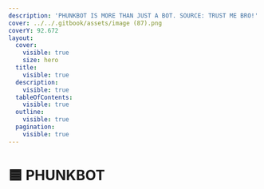 ```yaml
---
description: 'PHUNKBOT IS MORE THAN JUST A BOT. SOURCE: TRUST ME BRO!'
cover: ../../.gitbook/assets/image (87).png
coverY: 92.672
layout:
  cover:
    visible: true
    size: hero
  title:
    visible: true
  description:
    visible: true
  tableOfContents:
    visible: true
  outline:
    visible: true
  pagination:
    visible: true
---
```


# 🟦 PHUNKBOT

